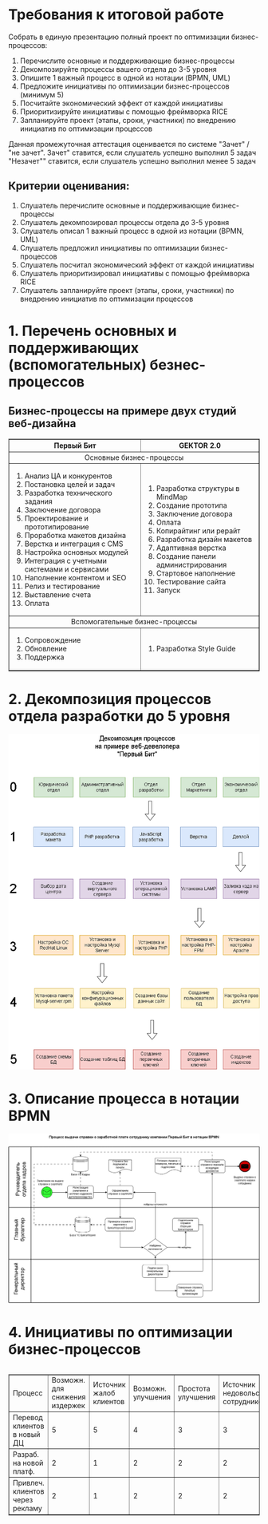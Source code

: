 # Требования к итоговой работе 
Собрать в единую презентацию полный проект по оптимизации бизнес-процессов:
1. Перечислите основные и поддерживающие бизнес-процессы
2. Декомпозируйте процессы вашего отдела до 3-5 уровня
3. Опишите 1 важный процесс в одной из нотации (BPMN, UML)
4. Предложите инициативы по оптимизации бизнес-процессов (минимум 5)
5. Посчитайте экономический эффект от каждой инициативы
6. Приоритизируйте инициативы с помощью фреймворка RICE
7. Запланируйте проект (этапы, сроки, участники) по внедрению инициатив по оптимизации процессов

Данная промежуточная аттестация оценивается по системе "Зачет" / "не зачет".
Зачет" ставится, если слушатель успешно выполнил 5 задач
"Незачет"" ставится, если слушатель успешно выполнил менее 5 задач

## Критерии оценивания:
1. Слушатель перечислите основные и поддерживающие бизнес-процессы
2. Слушатель декомпозировал процессы отдела до 3-5 уровня
3. Слушатель описал 1 важный процесс в одной из нотации (BPMN, UML)
4. Слушатель предложил инициативы по оптимизации бизнес-процессов
5. Слушатель посчитал экономический эффект от каждой инициативы
6. Слушатель приоритизировал инициативы с помощью фреймворка RICE
7. Слушатель запланируйте проект (этапы, сроки, участники) по внедрению инициатив по оптимизации процессов

# 1. Перечень основных и поддерживающих (вспомогательных) безнес-процессов
## Бизнес-процессы на примере двух студий веб-дизайна

<table border=1>
<tr><th>Первый Бит</th><th>GEKTOR 2.0</th></tr>
<tr><td colspan=2 align=center>Основные бизнес-процессы</td></tr>
<tr>
<td>

1. Анализ ЦА и конкурентов
2. Постановка целей и задач
3. Разработка технического задания
4. Заключение договора
5. Проектирование и прототипирование
6. Проработка макетов дизайна
7. Верстка и интеграция с CMS
8. Настройка основных модулей
9. Интеграция с учетными системами и сервисами
10. Наполнение контентом и SEO
11. Релиз и тестирование
12. Выставление счета
13. Оплата
</td>
<td>

1. Разработка структуры в MindMap
2. Создание прототипа
3. Заключение договора
4. Оплата
5. Копирайтинг или рерайт
6. Разработка дизайн макетов
7. Адаптивная верстка
8. Создание панели администрирования
9. Стартовое наполнение
10. Тестирование сайта
11. Запуск
</td>
</tr>
<tr><td colspan=2 align=center>Вспомогательные бизнес-процессы</td></tr>
<tr>
<td>

1. Сопровождение
2. Обновление
3. Поддержка
</td>
<td>

1. Разработка Style Guide 
</td>
</tr>
</table>

# 2. Декомпозиция процессов отдела разработки до 5 уровня

<img src=../03.Tasks/Task03.png>

# 3. Описание процесса в нотации BPMN

<img src=../05.Tasks/Task05.png>

# 4. Инициативы по оптимизации бизнес-процессов 
<table border=1 align="right">
<tr><td>Процесс</td><td>Возможн. для снижения издержек</td><td>Источник жалоб клиентов</td><td> Возможн. улучшения</td><td>Простота улучшения</td><td>Источник недовольств сотрудников</td><td>Итого</td></tr>
<tr><td>Перевод клиентов в новый ДЦ</td><td>5</td><td>5</td><td>4</td><td>3</td><td>3</td><td>20</td></tr>
<tr><td>Разраб. на новой платф.</td><td>2</td><td>1</td><td>2</td><td>2</td><td>2</td><td>9</td></tr>
<tr><td>Привлеч. клиентов через рекламу</td><td>2</td><td>1</td><td>2</td><td>2</td><td>2</td><td>9</td></tr>
</table>